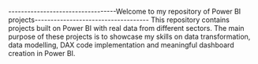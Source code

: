 ----------------------------------Welcome to my repository of Power BI projects------------------------------------
This repository contains projects built on Power BI with real data from different sectors. The main purpose of these projects is to showcase my skills on data transformation, data modelling, DAX code implementation and meaningful dashboard creation in Power BI.

